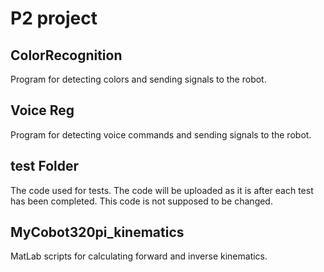 # P2 project
## ColorRecognition
Program for detecting colors and sending signals to the robot.

## Voice Reg
Program for detecting voice commands and sending signals to the robot.

## test Folder
The code used for tests. The code will be uploaded as it is after each test has been completed. This code is not supposed to be changed.

## MyCobot320pi_kinematics
MatLab scripts for calculating forward and inverse kinematics.
